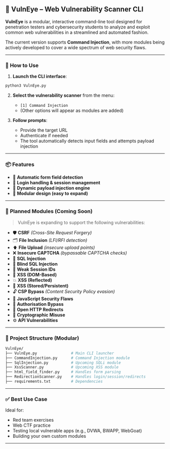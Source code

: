 

## 🔐 **VulnEye – Web Vulnerability Scanner CLI**

**VulnEye** is a modular, interactive command-line tool designed for penetration testers and cybersecurity students to analyze and exploit common web vulnerabilities in a streamlined and automated fashion.

The current version supports **Command Injection**, with more modules being actively developed to cover a wide spectrum of web security flaws.

---

### 🚀 **How to Use**

1. **Launch the CLI interface**:

```bash
python3 VulnEye.py
```

2. **Select the vulnerability scanner** from the menu:

   * `[1] Command Injection`
   * (Other options will appear as modules are added)

3. **Follow prompts**:

   * Provide the target URL
   * Authenticate if needed
   * The tool automatically detects input fields and attempts payload injection

---

### 📦 **Features**

* 🔎 **Automatic form field detection**
* 🔐 **Login handling & session management**
* 🧠 **Dynamic payload injection engine**
* 📄 **Modular design (easy to expand)**

---

### 🧪 **Planned Modules (Coming Soon)**

> VulnEye is expanding to support the following vulnerabilities:

* 🛡️ **CSRF** *(Cross-Site Request Forgery)*
* 🗂️ **File Inclusion** *(LFI/RFI detection)*
* ⬆️ **File Upload** *(insecure upload points)*
* ❌ **Insecure CAPTCHA** *(bypassable CAPTCHA checks)*
* 💉 **SQL Injection**
* 👻 **Blind SQL Injection**
* 🔑 **Weak Session IDs**
* 🧬 **XSS (DOM-Based)**
* 💥 **XSS (Reflected)**
* 🧠 **XSS (Stored/Persistent)**
* 🔓 **CSP Bypass** *(Content Security Policy evasion)*
* 📜 **JavaScript Security Flaws**
* 🚪 **Authorisation Bypass**
* 🔀 **Open HTTP Redirects**
* 🔐 **Cryptographic Misuse**
* ⚙️ **API Vulnerabilities**

---

### 📁 Project Structure (Modular)

```bash
VulnEye/
├── VulnEye.py               # Main CLI launcher
├── CommandInjection.py      # Command Injection module
├── SqlInjection.py          # Upcoming SQLi module
├── XssScanner.py            # Upcoming XSS module
├── html_field_finder.py     # Handles form parsing
├── RedirectionScanner.py    # Handles login/session/redirects
├── requirements.txt         # Dependencies
```

---

### ✅ Best Use Case

Ideal for:

* Red team exercises
* Web CTF practice
* Testing local vulnerable apps (e.g., DVWA, BWAPP, WebGoat)
* Building your own custom modules

---

